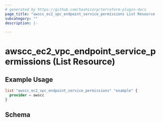 ```yaml
---
# generated by https://github.com/hashicorp/terraform-plugin-docs
page_title: "awscc_ec2_vpc_endpoint_service_permissions List Resource - terraform-provider-awscc"
subcategory: ""
description: |-
  
---
```


# awscc_ec2_vpc_endpoint_service_permissions (List Resource)



## Example Usage

```terraform
list "awscc_ec2_vpc_endpoint_service_permissions" "example" {
  provider = awscc
}
```

<!-- schema generated by tfplugindocs -->
## Schema
